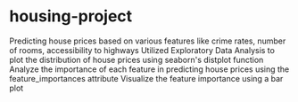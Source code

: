 # housing-project
Predicting house prices based on various features like crime rates, number of rooms, accessibility to highways
Utilized Exploratory Data Analysis to plot the distribution of house prices using seaborn's distplot function
Analyze the importance of each feature in predicting house prices using the feature_importances attribute
Visualize the feature importance using a bar plot
